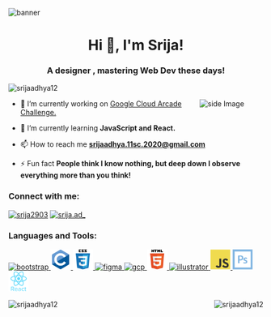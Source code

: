 
![banner](https://github.com/warmachine028/SrijaAdhya12/assets/75939390/f3e80911-d281-4b84-bf9d-d4cc44479e73) 
<h1 align="center">Hi 👋, I'm Srija!</h1>
<h3 align="center">A designer , mastering Web Dev these days!</h3>

<p align="left"> <img src="https://komarev.com/ghpvc/?username=srijaadhya12&label=Profile%20views&color=0e75b6&style=flat" alt="srijaadhya12" /> </p>

 <img src="https://github.com/sciencepal/sciencepal/raw/master/assets/life_balance.gif" alt="side Image" align="right" height="auto" style="width: 25%; display: inline-block;" data-target="animated-image.originalImage">


- 🔭 I’m currently working on [Google Cloud Arcade Challenge.](https://www.cloudskillsboost.google/public_profiles/6f72a244-40df-435a-825b-720bd5686b2a)

- 🌱 I’m currently learning **JavaScript and React.**

- 📫 How to reach me **srijaadhya.11sc.2020@gmail.com**

- ⚡ Fun fact **People think I know nothing, but deep down I observe everything more than you think!**


 

 
<h3 align="left">Connect with me:</h3>
<p align="left">
<a href="https://twitter.com/srija2903" target="blank"><img align="center" src="https://raw.githubusercontent.com/rahuldkjain/github-profile-readme-generator/master/src/images/icons/Social/twitter.svg" alt="srija2903" height="30" width="40" /></a>
<a href="https://instagram.com/srija.ad_" target="blank"><img align="center" src="https://raw.githubusercontent.com/rahuldkjain/github-profile-readme-generator/master/src/images/icons/Social/instagram.svg" alt="srija.ad_" height="30" width="40" /></a>
</p>

<h3 align="left">Languages and Tools:</h3>
<p align="left"> <a href="https://getbootstrap.com" target="_blank" rel="noreferrer"> <img src="https://github.com/SrijaAdhya12/SrijaAdhya12/assets/113666002/c6c05669-1980-44cb-a339-49f09e3f3291"
 alt="bootstrap" width="40" height="40"/> </a> <a href="https://www.cprogramming.com/" target="_blank" rel="noreferrer"> <img src="https://raw.githubusercontent.com/devicons/devicon/master/icons/c/c-original.svg" alt="c" width="40" height="40"/> </a><a href="https://www.figma.com/" target="_blank" rel="noreferrer"> 
  <a href="https://www.w3schools.com/css/" target="_blank" rel="noreferrer"> <img src="https://raw.githubusercontent.com/devicons/devicon/master/icons/css3/css3-original-wordmark.svg" alt="css3" width="40" height="40"/> </a>
  <a href="https://www.figma.com/" target="_blank" rel="noreferrer">
  <img src="https://www.vectorlogo.zone/logos/figma/figma-icon.svg" alt="figma" width="40" height="40"/> </a> <a href="https://cloud.google.com" target="_blank" rel="noreferrer"> <img src="https://www.vectorlogo.zone/logos/google_cloud/google_cloud-icon.svg" alt="gcp" width="40" height="40"/> </a> <a href="https://www.w3.org/html/" target="_blank" rel="noreferrer"> <img src="https://raw.githubusercontent.com/devicons/devicon/master/icons/html5/html5-original-wordmark.svg" alt="html5" width="40" height="40"/> </a> <a href="https://www.adobe.com/in/products/illustrator.html" target="_blank" rel="noreferrer"> <img src="https://www.vectorlogo.zone/logos/adobe_illustrator/adobe_illustrator-icon.svg" alt="illustrator" width="40" height="40"/> </a> <a href="https://developer.mozilla.org/en-US/docs/Web/JavaScript" target="_blank" rel="noreferrer"> <img src="https://raw.githubusercontent.com/devicons/devicon/master/icons/javascript/javascript-original.svg" alt="javascript" width="40" height="40"/> </a> <a href="https://www.photoshop.com/en" target="_blank" rel="noreferrer"> <img src="https://raw.githubusercontent.com/devicons/devicon/master/icons/photoshop/photoshop-line.svg" alt="photoshop" width="40" height="40"/> </a> <a href="https://reactjs.org/" target="_blank" rel="noreferrer"> <img src="https://raw.githubusercontent.com/devicons/devicon/master/icons/react/react-original-wordmark.svg" alt="react" width="40" height="40"/> </a> </p>

<p><img align="left"src="https://github-readme-stats.vercel.app/api/top-langs?username=srijaadhya12&show_icons=true&locale=en&layout=compact" alt="srijaadhya12" /></p>

<p>&nbsp;<img align="right" src="https://github-readme-stats.vercel.app/api?username=srijaadhya12&show_icons=true&locale=en" alt="srijaadhya12" /></p>
